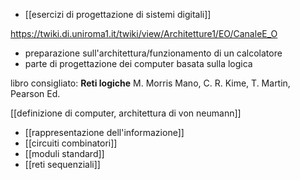 - [[esercizi di progettazione di sistemi digitali]]

https://twiki.di.uniroma1.it/twiki/view/Architetture1/EO/CanaleE_O
- preparazione sull'architettura/funzionamento di un calcolatore
- parte di progettazione dei computer basata sulla logica

libro consigliato: **Reti logiche** M. Morris Mano, C. R. Kime, T. Martin, Pearson Ed.

[[definizione di computer, architettura di von neumann]]

- [[rappresentazione dell'informazione]]
- [[circuiti combinatori]]
- [[moduli standard]]
- [[reti sequenziali]]